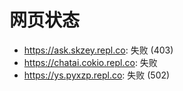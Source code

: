 # 网页状态
- https://ask.skzey.repl.co: 失败 (403)
- https://chatai.cokio.repl.co: 失败
- https://ys.pyxzp.repl.co: 失败 (502)
